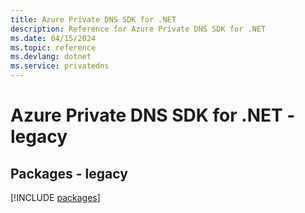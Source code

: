 ```yaml
---
title: Azure Private DNS SDK for .NET
description: Reference for Azure Private DNS SDK for .NET
ms.date: 04/15/2024
ms.topic: reference
ms.devlang: dotnet
ms.service: privatedns
---
```

# Azure Private DNS SDK for .NET - legacy
## Packages - legacy
[!INCLUDE [packages](private-dns-index.md)]